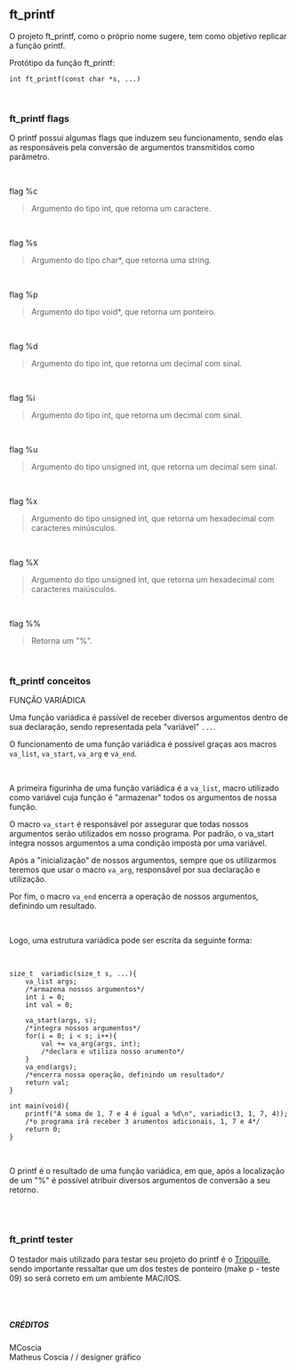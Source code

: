 ## ft_printf

<p>O projeto ft_printf, como o próprio nome sugere, tem como objetivo replicar a função printf.</p>

Protótipo da função ft_printf:
```
int	ft_printf(const char *s, ...)
```

<br>

### ft_printf flags

<p>O printf possui algumas flags que induzem seu funcionamento, sendo elas as responsáveis pela conversão de argumentos transmitidos como parâmetro.</p><br>

flag %c

> Argumento do tipo int, que retorna um caractere.

<br>

flag %s

> Argumento do tipo char*, que retorna uma string.

<br>

flag %p

> Argumento do tipo void*, que retorna um ponteiro.

<br>

flag %d

> Argumento do tipo int, que retorna um decimal com sinal.

<br>

flag %i

> Argumento do tipo int, que retorna um decimal com sinal.

<br>

flag %u

> Argumento do tipo unsigned int, que retorna um decimal sem sinal.

<br>

flag %x

> Argumento do tipo unsigned int, que retorna um hexadecimal com caracteres minúsculos.

<br>

flag %X

> Argumento do tipo unsigned int, que retorna um hexadecimal com caracteres maiúsculos.

<br>

flag %%

> Retorna um "%".

<br>

### ft_printf conceitos

FUNÇÃO VARIÁDICA

Uma função variádica é passível de receber diversos argumentos dentro de sua declaração, sendo representada pela "variável" ```...```.

O funcionamento de uma função variádica é possível graças aos macros ```va_list```, ```va_start```, ```va_arg``` e ```va_end```.

<br>

A primeira figurinha de uma função variádica é a ```va_list```, macro utilizado como variável cuja função é "armazenar" todos os argumentos de nossa função.

O macro ```va_start``` é responsável por assegurar que todas nossos argumentos serão utilizados em nosso programa. Por padrão, o va_start integra nossos argumentos a uma condição imposta por uma variável.

Após a "inicialização" de nossos argumentos, sempre que os utilizarmos teremos que usar o macro ```va_arg```, responsável por sua declaração e utilização.

Por fim, o macro ```va_end``` encerra a operação de nossos argumentos, definindo um resultado.

<br>

<p>Logo, uma estrutura variádica pode ser escrita da seguinte forma:</p><br>

```
size_t	variadic(size_t s, ...){
	va_list args;
	/*armazena nossos argumentos*/
	int i = 0;
	int val = 0;

	va_start(args, s);
	/*integra nossos argumentos*/
	for(i = 0; i < s; i++){
		val += va_arg(args, int);
		/*declara e utiliza nosso arumento*/
	}
	va_end(args);
	/*encerra nossa operação, definindo um resultado*/
	return val;
}

int	main(void){
	printf("A soma de 1, 7 e 4 é igual a %d\n", variadic(3, 1, 7, 4));
	/*o programa irá receber 3 arumentos adicionais, 1, 7 e 4*/
	return 0;
}
```

<br>
<p>O printf é o resultado de uma função variádica, em que, após a localização de um "%" é possível atribuir diversos argumentos de conversão a seu retorno.</p>

<br>
<br>

### ft_printf tester

O testador mais utilizado para testar seu projeto do printf é o <a href="https://github.com/Tripouille/printfTester">Tripouille</a>, sendo importante ressaltar que um dos testes de ponteiro (make p - teste 09) so será correto em um ambiente MAC/IOS.

<br>
<br>

##### CRÉDITOS

<p>MCoscia<br>
Matheus Coscia / / designer gráfico</p>
